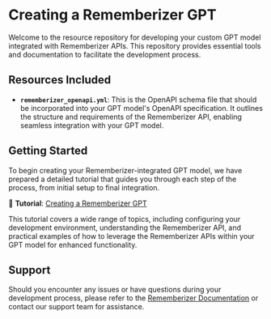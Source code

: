 # Creating a Rememberizer GPT

Welcome to the resource repository for developing your custom GPT model integrated with Rememberizer APIs. This repository provides essential tools and documentation to facilitate the development process.

## Resources Included

- **`rememberizer_openapi.yml`**: This is the OpenAPI schema file that should be incorporated into your GPT model's OpenAPI specification. It outlines the structure and requirements of the Rememberizer API, enabling seamless integration with your GPT model.

## Getting Started

To begin creating your Rememberizer-integrated GPT model, we have prepared a detailed tutorial that guides you through each step of the process, from initial setup to final integration. 

📘 **Tutorial**: [Creating a Rememberizer GPT](https://docs.rememberizer.ai/developer/creating-a-rememberizer-gpt)

This tutorial covers a wide range of topics, including configuring your development environment, understanding the Rememberizer API, and practical examples of how to leverage the Rememberizer APIs within your GPT model for enhanced functionality.

## Support

Should you encounter any issues or have questions during your development process, please refer to the [Rememberizer Documentation](https://docs.rememberizer.ai) or contact our support team for assistance.
